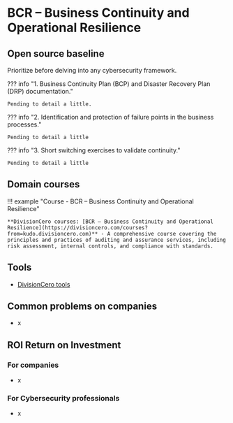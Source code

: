 # BCR – Business Continuity and Operational Resilience


## Open source baseline

Prioritize before delving into any cybersecurity framework.

??? info "1. Business Continuity Plan (BCP) and Disaster Recovery Plan (DRP) documentation."

    Pending to detail a little.


??? info "2. Identification and protection of failure points in the business processes."

    Pending to detail a little


??? info "3. Short switching exercises to validate continuity."

    Pending to detail a little


## Domain courses

!!! example "Course - BCR – Business Continuity and Operational Resilience"
        
    **DivisionCero courses: [BCR – Business Continuity and Operational Resilience](https://divisioncero.com/courses?from=kudo.divisioncero.com)** - A comprehensive course covering the principles and practices of auditing and assurance services, including risk assessment, internal controls, and compliance with standards.


## Tools

- [DivisionCero tools](https://divisioncero.com/tools?from=kudo.divisioncero.com)


## Common problems on companies

- x


## ROI Return on Investment

### For companies

- x

### For Cybersecurity professionals

- x